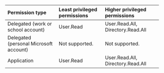 |Permission type|Least privileged permissions|Higher privileged permissions|
|:---|:---|:---|
|Delegated (work or school account)|User.Read|User.Read.All, Directory.Read.All|
|Delegated (personal Microsoft account)|Not supported.|Not supported.|
|Application|User.Read|User.Read.All, Directory.Read.All|